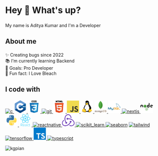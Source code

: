 <h1 align="left">Hey 👋 What's up?</h1>

###

<p align="left">My name is Aditya Kumar and I'm a Developer</p>

###

<h2 align="left">About me</h2>

###

<p align="left">✨ Creating bugs since 2022<br>📚 I'm currently learning Backend<br>🎯 Goals: Pro Developer<br>🎲 Fun fact: I Love Bleach</p>

###

<h2 align="left">I code with</h2>

###

<div align="left">
  
 <a href="https://www.cprogramming.com/" target="_blank" rel="noreferrer">
 <img src="https://camo.githubusercontent.com/ceb295afc131778d7a9bcf9d9e9f5d5d2ab65dcd5bd4f4caf16a085b70c60731/68747470733a2f2f747365332e6d6d2e62696e672e6e65742f74683f69643d4f49502e7276756a594b4f546d2d2d5654334b545a775633786748614861267069643d417069" alt="c" width="40" height="40"/>
 </a> 
 <a href="https://www.w3schools.com/cpp/" target="_blank" rel="noreferrer"> 
   <img src="https://raw.githubusercontent.com/devicons/devicon/master/icons/cplusplus/cplusplus-original.svg" alt="cplusplus" width="40" height="40"/>
 </a> 
 <a href="https://www.w3schools.com/css/" target="_blank" rel="noreferrer"> 
   <img src="https://raw.githubusercontent.com/devicons/devicon/master/icons/css3/css3-original-wordmark.svg" alt="css3" width="40" height="40"/>
 </a> 
 <a href="https://git-scm.com/" target="_blank" rel="noreferrer">
   <img src="https://www.vectorlogo.zone/logos/git-scm/git-scm-icon.svg" alt="git" width="40" height="40"/> </a> 
  <a href="https://www.w3.org/html/" target="_blank" rel="noreferrer">
    <img src="https://raw.githubusercontent.com/devicons/devicon/master/icons/html5/html5-original-wordmark.svg" alt="html5" width="40" height="40"/>
  </a> 
   <a href="https://developer.mozilla.org/en-US/docs/Web/JavaScript" target="_blank" rel="noreferrer"> 
     <img src="https://raw.githubusercontent.com/devicons/devicon/master/icons/javascript/javascript-original.svg" alt="javascript" width="40" height="40"/> 
   </a> 
   <a href="https://www.linux.org/" target="_blank" rel="noreferrer"> 
     <img src="https://raw.githubusercontent.com/devicons/devicon/master/icons/linux/linux-original.svg" alt="linux" width="40" height="40"/> 
   </a> 
   <a href="https://www.mongodb.com/" target="_blank" rel="noreferrer"> 
     <img src="https://raw.githubusercontent.com/devicons/devicon/master/icons/mongodb/mongodb-original-wordmark.svg" alt="mongodb" width="40" height="40"/> 
   </a> 
   <a href="https://www.mysql.com/" target="_blank" rel="noreferrer"> 
     <img src="https://raw.githubusercontent.com/devicons/devicon/master/icons/mysql/mysql-original-wordmark.svg" alt="mysql" width="40" height="40"/> 
   </a> 
   <a href="https://nextjs.org/" target="_blank" rel="noreferrer"> 
     <img src="https://cdn.worldvectorlogo.com/logos/nextjs-2.svg" alt="nextjs" width="40" height="40"/> 
   </a> 
   <a href="https://nodejs.org" target="_blank" rel="noreferrer"> 
     <img src="https://raw.githubusercontent.com/devicons/devicon/master/icons/nodejs/nodejs-original-wordmark.svg" alt="nodejs" width="40" height="40"/> 
   </a> 
  <a href="https://www.python.org" target="_blank" rel="noreferrer"> 
    <img src="https://raw.githubusercontent.com/devicons/devicon/master/icons/python/python-original.svg" alt="python" width="40" height="40"/> 
  </a> 
   <a href="https://reactjs.org/" target="_blank" rel="noreferrer">
     <img src="https://raw.githubusercontent.com/devicons/devicon/master/icons/react/react-original-wordmark.svg" alt="react" width="40" height="40"/>
   </a> 
   <a href="https://reactnative.dev/" target="_blank" rel="noreferrer"> 
     <img src="https://reactnative.dev/img/header_logo.svg" alt="reactnative" width="40" height="40"/> 
   </a> 
    <a href="https://redux.js.org" target="_blank" rel="noreferrer"> 
      <img src="https://raw.githubusercontent.com/devicons/devicon/master/icons/redux/redux-original.svg" alt="redux" width="40" height="40"/> 
    </a> 
   <a href="https://scikit-learn.org/" target="_blank" rel="noreferrer"> 
     <img src="https://upload.wikimedia.org/wikipedia/commons/0/05/Scikit_learn_logo_small.svg" alt="scikit_learn" width="40" height="40"/> 
   </a> 
   <a href="https://seaborn.pydata.org/" target="_blank" rel="noreferrer"><img src="https://seaborn.pydata.org/_images/logo-mark-lightbg.svg" alt="seaborn" width="40" height="40"/></a> 
    <a href="https://tailwindcss.com/" target="_blank" rel="noreferrer"><img src="https://www.vectorlogo.zone/logos/tailwindcss/tailwindcss-icon.svg" alt="tailwind" width="40" height="40"/></a> 
    <a href="https://www.tensorflow.org" target="_blank" rel="noreferrer"> 
      <img src="https://www.vectorlogo.zone/logos/tensorflow/tensorflow-icon.svg" alt="tensorflow" width="40" height="40"/> 
    </a> 
    <a href="https://www.typescriptlang.org/" target="_blank" rel="noreferrer"> <img src="https://raw.githubusercontent.com/devicons/devicon/master/icons/typescript/typescript-original.svg" alt="typescript" width="40" height="40"/> </a>  
    <a href="https://www.rust-lang.org/" target="_blank" rel="noreferrer"> <img src="https://www.rust-lang.org/logos/rust-logo-blk.svg" alt="typescript" width="40" height="40"/> </a>
    </p>
<p><img align="center" src="https://github-readme-stats.vercel.app/api/top-langs?username=unsortedkgpian&show_icons=true&remove=python&remove=makfile&layout=compact" alt="kgpian" /></p>

  
</div>

###
